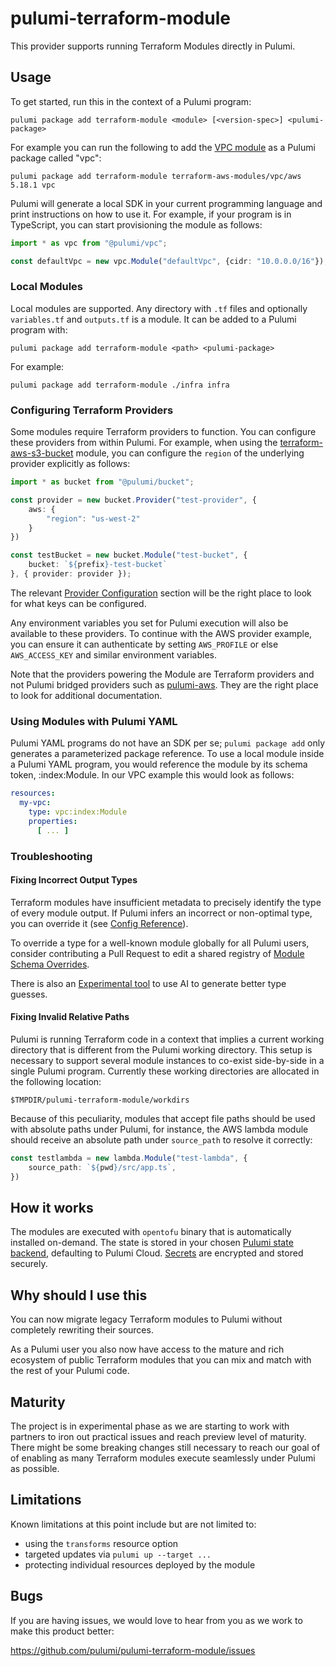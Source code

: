 # pulumi-terraform-module

This provider supports running Terraform Modules directly in Pulumi.

## Usage

To get started, run this in the context of a Pulumi program:

    pulumi package add terraform-module <module> [<version-spec>] <pulumi-package>

For example you can run the following to add the
[VPC module](https://registry.terraform.io/modules/terraform-aws-modules/vpc/aws/latest) as a Pulumi package
called "vpc":

    pulumi package add terraform-module terraform-aws-modules/vpc/aws 5.18.1 vpc

Pulumi will generate a local SDK in your current programming language and print instructions on how to use it. For
example, if your program is in TypeScript, you can start provisioning the module as follows:

``` typescript
import * as vpc from "@pulumi/vpc";

const defaultVpc = new vpc.Module("defaultVpc", {cidr: "10.0.0.0/16"});
```

### Local Modules

Local modules are supported. Any directory with `.tf` files and optionally `variables.tf` and `outputs.tf` is a module.
It can be added to a Pulumi program with:

    pulumi package add terraform-module <path> <pulumi-package>

For example:

    pulumi package add terraform-module ./infra infra

### Configuring Terraform Providers

Some modules require Terraform providers to function. You can configure these providers from within Pulumi. For
example, when using the [terraform-aws-s3-bucket](https://github.com/terraform-aws-modules/terraform-aws-s3-bucket)
module, you can configure the `region` of the underlying provider explicitly as follows:

```typescript
import * as bucket from "@pulumi/bucket";

const provider = new bucket.Provider("test-provider", {
    aws: {
        "region": "us-west-2"
    }
})

const testBucket = new bucket.Module("test-bucket", {
    bucket: `${prefix}-test-bucket`
}, { provider: provider });
```

The relevant
[Provider Configuration](https://registry.terraform.io/providers/hashicorp/aws/latest/docs#provider-configuration)
section will be the right place to look for what keys can be configured.

Any environment variables you set for Pulumi execution will also be available to these providers. To continue with the
AWS provider example, you can ensure it can authenticate by setting `AWS_PROFILE` or else `AWS_ACCESS_KEY` and similar
environment variables.

Note that the providers powering the Module are Terraform providers and not Pulumi bridged providers such as
[pulumi-aws](https://github.com/pulumi/pulumi-aws). They are the right place to look for additional documentation.

### Using Modules with Pulumi YAML

Pulumi YAML programs do not have an SDK per se; `pulumi package add` only generates a parameterized package reference.
To use a local module inside a Pulumi YAML program, you would reference the module by its schema token,
<package-name>:index:Module.
In our VPC example this would look as follows:

```yaml
resources:
  my-vpc:
    type: vpc:index:Module
    properties:
      [ ... ]
```

### Troubleshooting

#### Fixing Incorrect Output Types

Terraform modules have insufficient metadata to precisely identify the type of every module output. If Pulumi infers an
incorrect or non-optimal type, you can override it (see
[Config Reference](https://github.com/pulumi/pulumi-terraform-module/blob/main/docs/config-reference.md)).

To override a type for a well-known module globally for all Pulumi users, consider contributing a Pull Request to edit
a shared registry of
[Module Schema Overrides](https://github.com/pulumi/pulumi-terraform-module/blob/main/pkg/modprovider/module_schema_overrides/README.md).

There is also an [Experimental tool](https://github.com/pulumi/pulumi-tool-infer-tfmodule-schema) to use AI to generate
better type guesses.



#### Fixing Invalid Relative Paths

Pulumi is running Terraform code in a context that implies a current working directory that is different from the
Pulumi working directory. This setup is necessary to support several module instances to co-exist side-by-side in a
single Pulumi program. Currently these working directories are allocated in the following location:

    $TMPDIR/pulumi-terraform-module/workdirs

Because of this peculiarity, modules that accept file paths should be used with absolute paths under Pulumi, for
instance, the AWS lambda module should receive an absolute path under `source_path` to resolve it correctly:

```typescript
const testlambda = new lambda.Module("test-lambda", {
    source_path: `${pwd}/src/app.ts`,
})
```


## How it works

The modules are executed with `opentofu` binary that is automatically installed on-demand. The state is stored in your
chosen [Pulumi state backend](https://www.pulumi.com/docs/iac/concepts/state-and-backends/), defaulting to Pulumi
Cloud. [Secrets](https://www.pulumi.com/docs/iac/concepts/secrets/) are encrypted and stored securely.

## Why should I use this

You can now migrate legacy Terraform modules to Pulumi without completely rewriting their sources.

As a Pulumi user you also now have access to the mature and rich ecosystem of public Terraform modules that you can mix
and match with the rest of your Pulumi code.

## Maturity

The project is in experimental phase as we are starting to work with partners to iron out practical issues and reach
preview level of maturity. There might be some breaking changes still necessary to reach our goal of of enabling as
many Terraform modules execute seamlessly under Pulumi as possible.

## Limitations

Known limitations at this point include but are not limited to:

- using the `transforms` resource option
- targeted updates via `pulumi up --target ...`
- protecting individual resources deployed by the module

## Bugs

If you are having issues, we would love to hear from you as we work to make this product better:

https://github.com/pulumi/pulumi-terraform-module/issues
